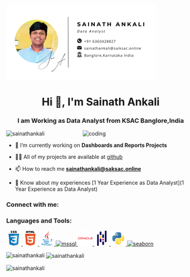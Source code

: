 ![logo](https://github.com/sainathankali/sainathankali/blob/main/White%20Simple%20Real%20Estate%20Business%20Email%20Signature.png)
<h1 align="center">Hi 👋, I'm Sainath Ankali</h1>
<h3 align="center">I am Working as Data Analyst from KSAC Banglore,India</h3>

<img align="right" alt="coding" width="300" src="https://user-images.githubusercontent.com/55389276/140866485-8fb1c876-9a8f-4d6a-98dc-08c4981eaf70.gif">

<p align="left"> <img src="https://komarev.com/ghpvc/?username=sainathankali&label=Profile%20views&color=0e75b6&style=flat" alt="sainathankali" /> </p>

- 🔭 I’m currently working on **Dashboards and Reports Projects**

- 👨‍💻 All of my projects are available at [github](github)

- 📫 How to reach me **sainathankali@saksac.online**

- 📄 Know about my experiences [1 Year Experience as Data Analyst](1 Year Experience as Data Analyst)

<h3 align="left">Connect with me:</h3>
<p align="left">
</p>

<h3 align="left">Languages and Tools:</h3>
<p align="left"> <a href="https://www.w3schools.com/css/" target="_blank" rel="noreferrer"> <img src="https://raw.githubusercontent.com/devicons/devicon/master/icons/css3/css3-original-wordmark.svg" alt="css3" width="40" height="40"/> </a> <a href="https://www.w3.org/html/" target="_blank" rel="noreferrer"> <img src="https://raw.githubusercontent.com/devicons/devicon/master/icons/html5/html5-original-wordmark.svg" alt="html5" width="40" height="40"/> </a> <a href="https://www.java.com" target="_blank" rel="noreferrer"> <img src="https://raw.githubusercontent.com/devicons/devicon/master/icons/java/java-original.svg" alt="java" width="40" height="40"/> </a> <a href="https://www.microsoft.com/en-us/sql-server" target="_blank" rel="noreferrer"> <img src="https://www.svgrepo.com/show/303229/microsoft-sql-server-logo.svg" alt="mssql" width="40" height="40"/> </a> <a href="https://www.oracle.com/" target="_blank" rel="noreferrer"> <img src="https://raw.githubusercontent.com/devicons/devicon/master/icons/oracle/oracle-original.svg" alt="oracle" width="40" height="40"/> </a> <a href="https://pandas.pydata.org/" target="_blank" rel="noreferrer"> <img src="https://raw.githubusercontent.com/devicons/devicon/2ae2a900d2f041da66e950e4d48052658d850630/icons/pandas/pandas-original.svg" alt="pandas" width="40" height="40"/> </a> <a href="https://www.python.org" target="_blank" rel="noreferrer"> <img src="https://raw.githubusercontent.com/devicons/devicon/master/icons/python/python-original.svg" alt="python" width="40" height="40"/> </a> <a href="https://seaborn.pydata.org/" target="_blank" rel="noreferrer"> <img src="https://seaborn.pydata.org/_images/logo-mark-lightbg.svg" alt="seaborn" width="40" height="40"/> </a> </p>

<p><img align="left" src="https://github-readme-stats.vercel.app/api/top-langs?username=sainathankali&show_icons=true&locale=en&layout=compact" alt="sainathankali" /></p>

<p>&nbsp;<img align="center" src="https://github-readme-stats.vercel.app/api?username=sainathankali&show_icons=true&locale=en" alt="sainathankali" /></p>

<p><img align="center" src="https://github-readme-streak-stats.herokuapp.com/?user=sainathankali&" alt="sainathankali" /></p>
